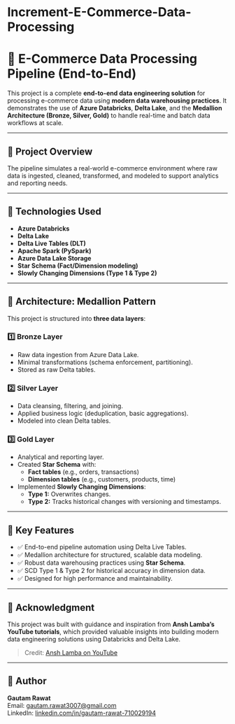 # Increment-E-Commerce-Data-Processing
# 🛒 E-Commerce Data Processing Pipeline (End-to-End)

This project is a complete **end-to-end data engineering solution** for processing e-commerce data using **modern data warehousing practices**. It demonstrates the use of **Azure Databricks**, **Delta Lake**, and the **Medallion Architecture (Bronze, Silver, Gold)** to handle real-time and batch data workflows at scale.

---

## 🚀 Project Overview

The pipeline simulates a real-world e-commerce environment where raw data is ingested, cleaned, transformed, and modeled to support analytics and reporting needs.

---

## 🔧 Technologies Used

- **Azure Databricks**
- **Delta Lake**
- **Delta Live Tables (DLT)**
- **Apache Spark (PySpark)**
- **Azure Data Lake Storage**
- **Star Schema (Fact/Dimension modeling)**
- **Slowly Changing Dimensions (Type 1 & Type 2)**

---

## 🧱 Architecture: Medallion Pattern

This project is structured into **three data layers**:

### 1️⃣ Bronze Layer
- Raw data ingestion from Azure Data Lake.
- Minimal transformations (schema enforcement, partitioning).
- Stored as raw Delta tables.

### 2️⃣ Silver Layer
- Data cleansing, filtering, and joining.
- Applied business logic (deduplication, basic aggregations).
- Modeled into clean Delta tables.

### 3️⃣ Gold Layer
- Analytical and reporting layer.
- Created **Star Schema** with:
  - **Fact tables** (e.g., orders, transactions)
  - **Dimension tables** (e.g., customers, products, time)
- Implemented **Slowly Changing Dimensions**:
  - **Type 1:** Overwrites changes.
  - **Type 2:** Tracks historical changes with versioning and timestamps.

---

## 🧪 Key Features

- ✅ End-to-end pipeline automation using Delta Live Tables.
- ✅ Medallion architecture for structured, scalable data modeling.
- ✅ Robust data warehousing practices using **Star Schema**.
- ✅ SCD Type 1 & Type 2 for historical accuracy in dimension data.
- ✅ Designed for high performance and maintainability.

---
## 🙏 Acknowledgment

This project was built with guidance and inspiration from **Ansh Lamba’s YouTube tutorials**, which provided valuable insights into building modern data engineering solutions using Databricks and Delta Lake.

> Credit: [Ansh Lamba on YouTube]([https://www.youtube.com/@AnshLamba](https://www.youtube.com/@AnshLambaJSR))

---

## 📌 Author

**Gautam Rawat**  
Email: gautam.rawat3007@gmail.com  
LinkedIn: [linkedin.com/in/gautam-rawat-710029194](https://linkedin.com/in/gautam-rawat-710029194)





